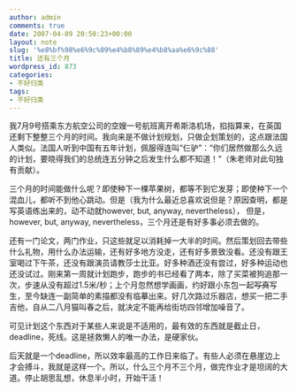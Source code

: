 ```yaml
---
author: admin
comments: true
date: 2007-04-09 20:50:23+00:00
layout: note
slug: '%e8%bf%98%e6%9c%89%e4%b8%89%e4%b8%aa%e6%9c%88'
title: 还有三个月
wordpress_id: 873
categories:
- 不好归类
tags:
- 不好归类
---
```


我7月9号搭乘东方航空公司的空嫂一号航班离开希斯洛机场，掐指算来，在英国还剩下整整三个月的时间。我向来是不做计划规划，只做企划策划的，这点跟法国人类似。法国人听到中国有五年计划，佩服得连叫“仨驴”：“你们居然做那么久远的计划，要晓得我们的总统连五分钟之后发生什么都不知道！”（朱老师对此句独有贡献）。

三个月的时间能做什么呢？即使种下一棵苹果树，都等不到它发芽；即使种下一个混血儿，都听不到他心跳动。但是（我为什么最近总喜欢说但是？原因查明，都是写英语练出来的，动不动就however, but, anyway, nevertheless）， 但是，however, but, anyway, nevertheless，三个月还是有好多事必须去做的。

还有一门论文，两门作业，只这些就足以消耗掉一大半的时间。然后策划回去带些什么礼物，用什么办法运输，还有好多地方没走，还有好多景致没看。还没有跟王室喝过下午茶，还没有跟演员请教莎士比亚。好多种酒还没有尝过，好多种运动也还没试过。刚来第一周就计划跑步，跑步的书已经看了两本，除了买菜被狗追那一次，步速从没有超过1.5米/秒；上个月忽然想学画画，约好跟小东包一起<del>写真</del>写生，至今缺连一副简单的素描都没有临摹出来。好几次路过乐器店，想买一把二手吉他，自从二八月猫叫春之后，就决定不能再给街坊四邻增加噪音了。

可见计划这个东西对于某些人来说是不适用的，最有效的东西就是截止日，deadline，死线。这是拯救懒人的唯一办法，是硬家伙。

后天就是一个deadline，所以效率最高的工作日来临了。有些人必须在悬崖边上才会搏斗，我就是这样一个。所以，什么三个月不三个月，做完作业才是坦阔的大道。停止胡思乱想，休息半小时，开始干活！
